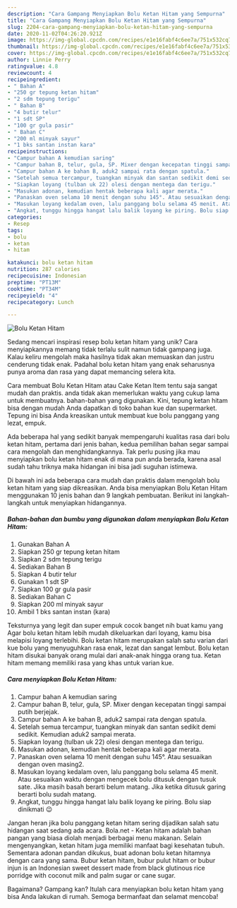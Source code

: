 ```yaml
---
description: "Cara Gampang Menyiapkan Bolu Ketan Hitam yang Sempurna"
title: "Cara Gampang Menyiapkan Bolu Ketan Hitam yang Sempurna"
slug: 2204-cara-gampang-menyiapkan-bolu-ketan-hitam-yang-sempurna
date: 2020-11-02T04:26:20.921Z
image: https://img-global.cpcdn.com/recipes/e1e16fabf4c6ee7a/751x532cq70/bolu-ketan-hitam-foto-resep-utama.jpg
thumbnail: https://img-global.cpcdn.com/recipes/e1e16fabf4c6ee7a/751x532cq70/bolu-ketan-hitam-foto-resep-utama.jpg
cover: https://img-global.cpcdn.com/recipes/e1e16fabf4c6ee7a/751x532cq70/bolu-ketan-hitam-foto-resep-utama.jpg
author: Linnie Perry
ratingvalue: 4.8
reviewcount: 4
recipeingredient:
- " Bahan A"
- "250 gr tepung ketan hitam"
- "2 sdm tepung terigu"
- " Bahan B"
- "4 butir telur"
- "1 sdt SP"
- "100 gr gula pasir"
- " Bahan C"
- "200 ml minyak sayur"
- "1 bks santan instan kara"
recipeinstructions:
- "Campur bahan A kemudian saring"
- "Campur bahan B, telur, gula, SP. Mixer dengan kecepatan tinggi sampai putih berjejak."
- "Campur bahan A ke bahan B, aduk2 sampai rata dengan spatula."
- "Setelah semua tercampur, tuangkan minyak dan santan sedikit demi sedikit. Kemudian aduk2 sampai merata."
- "Siapkan loyang (tulban uk 22) olesi dengan mentega dan terigu."
- "Masukan adonan, kemudian hentak beberapa kali agar merata."
- "Panaskan oven selama 10 menit dengan suhu 145°. Atau sesuaikan dengan oven masing2."
- "Masukan loyang kedalam oven, lalu panggang bolu selama 45 menit. Atau sesuaikan waktu dengan mengecek bolu ditusuk dengan tusuk sate. Jika masih basah berarti belum matang. Jika ketika ditusuk garing berarti bolu sudah matang."
- "Angkat, tunggu hingga hangat lalu balik loyang ke piring. Bolu siap dinikmati 😉"
categories:
- Resep
tags:
- bolu
- ketan
- hitam

katakunci: bolu ketan hitam 
nutrition: 287 calories
recipecuisine: Indonesian
preptime: "PT13M"
cooktime: "PT34M"
recipeyield: "4"
recipecategory: Lunch

---
```



![Bolu Ketan Hitam](https://img-global.cpcdn.com/recipes/e1e16fabf4c6ee7a/751x532cq70/bolu-ketan-hitam-foto-resep-utama.jpg)

Sedang mencari inspirasi resep bolu ketan hitam yang unik? Cara menyiapkannya memang tidak terlalu sulit namun tidak gampang juga. Kalau keliru mengolah maka hasilnya tidak akan memuaskan dan justru cenderung tidak enak. Padahal bolu ketan hitam yang enak seharusnya punya aroma dan rasa yang dapat memancing selera kita.

Cara membuat Bolu Ketan Hitam atau Cake Ketan Item tentu saja sangat mudah dan praktis. anda tidak akan memerlukan waktu yang cukup lama untuk membuatnya. bahan-bahan yang digunakan. Kini, tepung ketan hitam bisa dengan mudah Anda dapatkan di toko bahan kue dan supermarket. Tepung ini bisa Anda kreasikan untuk membuat kue bolu panggang yang lezat, empuk.

Ada beberapa hal yang sedikit banyak mempengaruhi kualitas rasa dari bolu ketan hitam, pertama dari jenis bahan, kedua pemilihan bahan segar sampai cara mengolah dan menghidangkannya. Tak perlu pusing jika mau menyiapkan bolu ketan hitam enak di mana pun anda berada, karena asal sudah tahu triknya maka hidangan ini bisa jadi suguhan istimewa.


Di bawah ini ada beberapa cara mudah dan praktis dalam mengolah bolu ketan hitam yang siap dikreasikan. Anda bisa menyiapkan Bolu Ketan Hitam menggunakan 10 jenis bahan dan 9 langkah pembuatan. Berikut ini langkah-langkah untuk menyiapkan hidangannya.

<!--inarticleads1-->

##### Bahan-bahan dan bumbu yang digunakan dalam menyiapkan Bolu Ketan Hitam:

1. Gunakan  Bahan A
1. Siapkan 250 gr tepung ketan hitam
1. Siapkan 2 sdm tepung terigu
1. Sediakan  Bahan B
1. Siapkan 4 butir telur
1. Gunakan 1 sdt SP
1. Siapkan 100 gr gula pasir
1. Sediakan  Bahan C
1. Siapkan 200 ml minyak sayur
1. Ambil 1 bks santan instan (kara)


Teksturnya yang legit dan super empuk cocok banget nih buat kamu yang Agar bolu ketan hitam lebih mudah dikeluarkan dari loyang, kamu bisa melapisi loyang terlebihi. Bolu ketan hitam merupakan salah satu varian dari kue bolu yang menyuguhkan rasa enak, lezat dan sangat lembut. Bolu ketan hitam disukai banyak orang mulai dari anak-anak hingga orang tua. Ketan hitam memang memiliki rasa yang khas untuk varian kue. 

<!--inarticleads2-->

##### Cara menyiapkan Bolu Ketan Hitam:

1. Campur bahan A kemudian saring
1. Campur bahan B, telur, gula, SP. Mixer dengan kecepatan tinggi sampai putih berjejak.
1. Campur bahan A ke bahan B, aduk2 sampai rata dengan spatula.
1. Setelah semua tercampur, tuangkan minyak dan santan sedikit demi sedikit. Kemudian aduk2 sampai merata.
1. Siapkan loyang (tulban uk 22) olesi dengan mentega dan terigu.
1. Masukan adonan, kemudian hentak beberapa kali agar merata.
1. Panaskan oven selama 10 menit dengan suhu 145°. Atau sesuaikan dengan oven masing2.
1. Masukan loyang kedalam oven, lalu panggang bolu selama 45 menit. Atau sesuaikan waktu dengan mengecek bolu ditusuk dengan tusuk sate. Jika masih basah berarti belum matang. Jika ketika ditusuk garing berarti bolu sudah matang.
1. Angkat, tunggu hingga hangat lalu balik loyang ke piring. Bolu siap dinikmati 😉


Jangan heran jika bolu panggang ketan hitam sering dijadikan salah satu hidangan saat sedang ada acara. Bola.net - Ketan hitam adalah bahan pangan yang biasa diolah menjadi berbagai menu makanan. Selain mengenyangkan, ketan hitam juga memiliki manfaat bagi kesehatan tubuh. Sementara adonan pandan dikukus, buat adonan bolu ketan hitamnya dengan cara yang sama. Bubur ketan hitam, bubur pulut hitam or bubur injun is an Indonesian sweet dessert made from black glutinous rice porridge with coconut milk and palm sugar or cane sugar. 

Bagaimana? Gampang kan? Itulah cara menyiapkan bolu ketan hitam yang bisa Anda lakukan di rumah. Semoga bermanfaat dan selamat mencoba!
